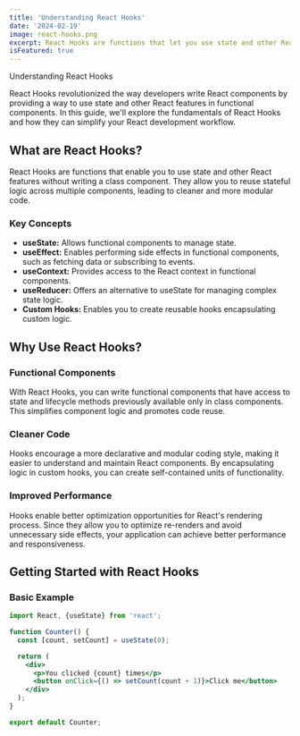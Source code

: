 ```yaml
---
title: 'Understanding React Hooks'
date: '2024-02-19'
image: react-hooks.png
excerpt: React Hooks are functions that let you use state and other React features in functional components, enabling a simpler and more readable code structure.
isFeatured: true
---
```


Understanding React Hooks

React Hooks revolutionized the way developers write React components by providing a way to use state and other React features in functional components. In this guide, we'll explore the fundamentals of React Hooks and how they can simplify your React development workflow.

## What are React Hooks?

React Hooks are functions that enable you to use state and other React features without writing a class component. They allow you to reuse stateful logic across multiple components, leading to cleaner and more modular code.

### Key Concepts

- **useState:** Allows functional components to manage state.
- **useEffect:** Enables performing side effects in functional components, such as fetching data or subscribing to events.
- **useContext:** Provides access to the React context in functional components.
- **useReducer:** Offers an alternative to useState for managing complex state logic.
- **Custom Hooks:** Enables you to create reusable hooks encapsulating custom logic.

## Why Use React Hooks?

### Functional Components

With React Hooks, you can write functional components that have access to state and lifecycle methods previously available only in class components. This simplifies component logic and promotes code reuse.

### Cleaner Code

Hooks encourage a more declarative and modular coding style, making it easier to understand and maintain React components. By encapsulating logic in custom hooks, you can create self-contained units of functionality.

### Improved Performance

Hooks enable better optimization opportunities for React's rendering process. Since they allow you to optimize re-renders and avoid unnecessary side effects, your application can achieve better performance and responsiveness.

## Getting Started with React Hooks

### Basic Example

```jsx
import React, {useState} from 'react';

function Counter() {
  const [count, setCount] = useState(0);

  return (
    <div>
      <p>You clicked {count} times</p>
      <button onClick={() => setCount(count + 1)}>Click me</button>
    </div>
  );
}

export default Counter;
```
